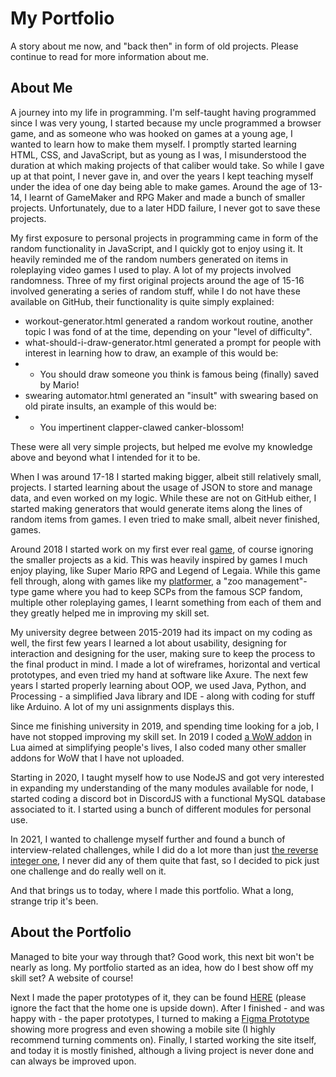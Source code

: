 # My Portfolio
A story about me now, and "back then" in form of old projects. Please continue to read for more information about me.

## About Me
A journey into my life in programming. I'm self-taught having programmed since I was very young, I started because my uncle programmed a browser game, and as someone who was hooked on games at a young age, I wanted to learn how to make them myself. I promptly started learning HTML, CSS, and JavaScript, but as young as I was, I misunderstood the duration at which making projects of that caliber would take. So while I gave up at that point, I never gave in, and over the years I kept teaching myself under the idea of one day being able to make games. Around the age of 13-14, I learnt of GameMaker and RPG Maker and made a bunch of smaller projects. Unfortunately, due to a later HDD failure, I never got to save these projects.

My first exposure to personal projects in programming came in form of the random functionality in JavaScript, and I quickly got to enjoy using it. It heavily reminded me of the random numbers generated on items in roleplaying video games I used to play. A lot of my projects involved randomness. Three of my first original projects around the age of 15-16 involved generating a series of random stuff, while I do not have these available on GitHub, their functionality is quite simply explained:
* workout-generator.html generated a random workout routine, another topic I was fond of at the time, depending on your "level of difficulty".
* what-should-i-draw-generator.html generated a prompt for people with interest in learning how to draw, an example of this would be:
* - You should draw someone you think is famous being (finally) saved by Mario!
* swearing automator.html generated an "insult" with swearing based on old pirate insults, an example of this would be:
* - You impertinent clapper-clawed canker-blossom!

These were all very simple projects, but helped me evolve my knowledge above and beyond what I intended for it to be.

When I was around 17-18 I started making bigger, albeit still relatively small, projects. I started learning about the usage of JSON to store and manage data, and even worked on my logic. While these are not on GitHub either, I started making generators that would generate items along the lines of random items from games. I even tried to make small, albeit never finished, games.

Around 2018 I started work on my first ever real [game](https://github.com/EnSnack/GML-RPG-Prototype), of course ignoring the smaller projects as a kid. This was heavily inspired by games I much enjoy playing, like Super Mario RPG and Legend of Legaia. While this game fell through, along with games like my [platformer](https://github.com/EnSnack/GML-PFT-Prototype), a "zoo management"-type game where you had to keep SCPs from the famous SCP fandom, multiple other roleplaying games, I learnt something from each of them and they greatly helped me in improving my skill set.

My university degree between 2015-2019 had its impact on my coding as well, the first few years I learned a lot about usability, designing for interaction and designing for the user, making sure to keep the process to the final product in mind. I made a lot of wireframes, horizontal and vertical prototypes, and even tried my hand at software like Axure. The next few years I started properly learning about OOP, we used Java, Python, and Processing - a simplified Java library and IDE - along with coding for stuff like Arduino. A lot of my uni assignments displays this.

Since me finishing university in 2019, and spending time looking for a job, I have not stopped improving my skill set. In 2019 I coded [a WoW addon](https://github.com/EnSnack/WoW-SongflowerTimer) in Lua aimed at simplifying people's lives, I also coded many other smaller addons for WoW that I have not uploaded. 

Starting in 2020, I taught myself how to use NodeJS and got very interested in expanding my understanding of the many modules available for node, I started coding a discord bot in DiscordJS with a functional MySQL database associated to it. I started using a bunch of different modules for personal use.

In 2021, I wanted to challenge myself further and found a bunch of interview-related challenges, while I did do a lot more than just [the reverse integer one](https://github.com/EnSnack/JS-ReverseInteger-Fast), I never did any of them quite that fast, so I decided to pick just one challenge and do really well on it.

And that brings us to today, where I made this portfolio. What a long, strange trip it's been.

## About the Portfolio
Managed to bite your way through that? Good work, this next bit won't be nearly as long. My portfolio started as an idea, how do I best show off my skill set? A website of course!

Next I made the paper prototypes of it, they can be found [HERE](https://github.com/EnSnack/SC-Portfolio/tree/main/images/projects/1/paper) (please ignore the fact that the home one is upside down). After I finished - and was happy with - the paper prototypes, I turned to making a [Figma Prototype](https://www.figma.com/proto/4UfbgWuP2P6tcGyNAAv18J/Portfolio-Prototype---Please-Enable-Comments-for-Developer-Thoughts) showing more progress and even showing a mobile site (I highly recommend turning comments on). Finally, I started working the site itself, and today it is mostly finished, although a living project is never done and can always be improved upon.
